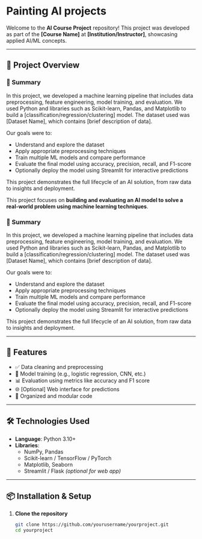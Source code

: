 # Painting AI projects

Welcome to the **AI Course Project** repository! This project was developed as part of the **[Course Name]** at **[Institution/Instructor]**, showcasing applied AI/ML concepts.

---

## 📘 Project Overview

### 📝 Summary

In this project, we developed a machine learning pipeline that includes data preprocessing, feature engineering, model training, and evaluation. We used Python and libraries such as Scikit-learn, Pandas, and Matplotlib to build a [classification/regression/clustering] model. The dataset used was [Dataset Name], which contains [brief description of data]. 

Our goals were to:
- Understand and explore the dataset
- Apply appropriate preprocessing techniques
- Train multiple ML models and compare performance
- Evaluate the final model using accuracy, precision, recall, and F1-score
- Optionally deploy the model using Streamlit for interactive predictions

This project demonstrates the full lifecycle of an AI solution, from raw data to insights and deployment.

This project focuses on **building and evaluating an AI model to solve a real-world problem using machine learning techniques**.

### 📝 Summary

In this project, we developed a machine learning pipeline that includes data preprocessing, feature engineering, model training, and evaluation. We used Python and libraries such as Scikit-learn, Pandas, and Matplotlib to build a [classification/regression/clustering] model. The dataset used was [Dataset Name], which contains [brief description of data]. 

Our goals were to:
- Understand and explore the dataset
- Apply appropriate preprocessing techniques
- Train multiple ML models and compare performance
- Evaluate the final model using accuracy, precision, recall, and F1-score
- Optionally deploy the model using Streamlit for interactive predictions

This project demonstrates the full lifecycle of an AI solution, from raw data to insights and deployment.

---

## 🚀 Features

- ✅ Data cleaning and preprocessing
- 🧠 Model training (e.g., logistic regression, CNN, etc.)
- 📊 Evaluation using metrics like accuracy and F1 score
- 🌐 [Optional] Web interface for predictions
- 📁 Organized and modular code

---

## 🛠️ Technologies Used

- **Language**: Python 3.10+
- **Libraries**:
  - NumPy, Pandas
  - Scikit-learn / TensorFlow / PyTorch
  - Matplotlib, Seaborn
  - Streamlit / Flask *(optional for web app)*

---

## 📦 Installation & Setup

1. **Clone the repository**
   ```bash
   git clone https://github.com/yourusername/yourproject.git
   cd yourproject
